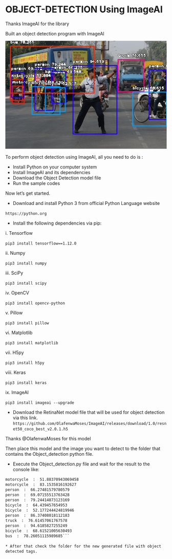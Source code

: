 # OBJECT-DETECTION Using ImageAI
Thanks ImageAI for the library

Built an object detection program with ImageAI

![picture alt](https://github.com/shubham769/OBJECT-DETECTION/blob/master/traffic_detect.jpeg)


To perform object detection using ImageAI, all you need to do is :
* Install Python on your computer system
* Install ImageAI and its dependencies
* Download the Object Detection model file
* Run the sample codes 

Now let’s get started.
* Download and install Python 3 from official Python Language website
 
 `https://python.org`

* Install the following dependencies via pip:

i. Tensorflow

`pip3 install tensorflow==1.12.0`

ii. Numpy

`pip3 install numpy`

iii. SciPy

`pip3 install scipy`

iv. OpenCV

`pip3 install opencv-python`

v. Pillow

`pip3 install pillow`

vi. Matplotlib

`pip3 install matplotlib`

vii. H5py

`pip3 install h5py`

viii. Keras

`pip3 install keras`

ix. ImageAI

`pip3 install imageai --upgrade`

* Download the RetinaNet model file that will be used for object detection via this link.
`https://github.com/OlafenwaMoses/ImageAI/releases/download/1.0/resnet50_coco_best_v2.0.1.h5`

Thanks @OlafenwaMoses for this model

 Then place this model and the image you want to detect to the folder that contains the Object_detection python file.
* Execute the Object_detection.py file and wait for the result to the console like:

```ckpack  :  69.54809427261353 
motorcycle  :  51.88370943069458 
motorcycle  :  83.1535816192627 
person  :  66.27481579780579 
person  :  69.07155513763428 
person  :  79.24414873123169 
bicycle  :  64.439457654953 
bicycle  :  52.177244424819946 
person  :  86.37408018112183 
truck  :  76.61457061767578 
person  :  94.6185827255249 
bicycle  :  68.61521005630493 
bus  :  78.26051115989685```

* After that check the folder for the new generated file with object detected tags.
